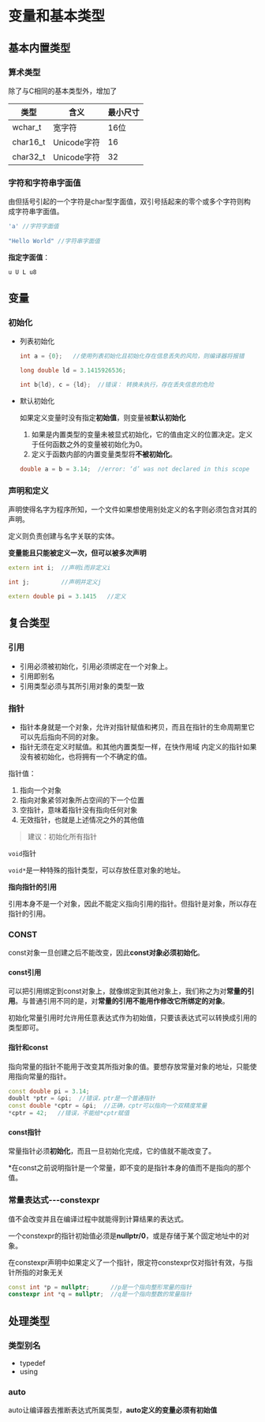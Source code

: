 # 变量和基本类型

## 基本内置类型

### 算术类型

除了与C相同的基本类型外，增加了

| 类型       | 含义        | 最小尺寸 |
| -------- | --------- | ---- |
| wchar_t  | 宽字符       | 16位  |
| char16_t | Unicode字符 | 16   |
| char32_t | Unicode字符 | 32   |

### 字符和字符串字面值

由但括号引起的一个字符是char型字面值，双引号括起来的零个或多个字符则构成字符串字面值。

```c++
'a' //字符字面值
  
"Hello World" //字符串字面值
```

**指定字面值**：

`u U L u8`

## 变量

### 初始化

- 列表初始化

  ```c++
  int a = {0};   //使用列表初始化且初始化存在信息丢失的风险，则编译器将报错

  long double ld = 3.1415926536;

  int b{ld}, c = {ld};  //错误： 转换未执行，存在丢失信息的危险
  ```

- 默认初始化

  如果定义变量时没有指定**初始值**，则变量被**默认初始化**

  1. 如果是内置类型的变量未被显式初始化，它的值由定义的位置决定。定义于任何函数之外的变量被初始化为0。
  2. 定义于函数内部的内置变量类型将**不被初始化**。

  ```c++
  double a = b = 3.14;  //error: ‘d’ was not declared in this scope
  ```


### 声明和定义

声明使得名字为程序所知，一个文件如果想使用别处定义的名字则必须包含对其的声明。

定义则负责创建与名字关联的实体。

**变量能且只能被定义一次，但可以被多次声明**

```c++
extern int i;  //声明i而非定义i

int j;         //声明并定义j

extern double pi = 3.1415   //定义
```

## 复合类型

### 引用

- 引用必须被初始化，引用必须绑定在一个对象上。
- 引用即别名
- 引用类型必须与其所引用对象的类型一致

### 指针

- 指针本身就是一个对象，允许对指针赋值和拷贝，而且在指针的生命周期里它可以先后指向不同的对象。
- 指针无须在定义时赋值。和其他内置类型一样，在快作用域 内定义的指针如果没有被初始化，也将拥有一个不确定的值。

指针值：

1. 指向一个对象
2. 指向对象紧邻对象所占空间的下一个位置
3. 空指针，意味着指针没有指向任何对象
4. 无效指针，也就是上述情况之外的其他值

> 建议：初始化所有指针

`void`指针

`void*`是一种特殊的指针类型，可以存放任意对象的地址。

**指向指针的引用**

引用本身不是一个对象，因此不能定义指向引用的指针。但指针是对象，所以存在指针的引用。

### CONST

const对象一旦创建之后不能改变，因此**const对象必须初始化**。

#### const引用

可以把引用绑定到const对象上，就像绑定到其他对象上，我们称之为对**常量的引用**。与普通引用不同的是，对**常量的引用不能用作修改它所绑定的对象**。

初始化常量引用时允许用任意表达式作为初始值，只要该表达式可以转换成引用的类型即可。

#### 指针和const

指向常量的指针不能用于改变其所指对象的值。要想存放常量对象的地址，只能使用指向常量的指针。

```c++
const double pi = 3.14;
doublt *ptr = &pi;  //错误，ptr是一个普通指针
const double *cptr = &pi;  //正确，cptr可以指向一个双精度常量
*cptr = 42;   //错误，不能给*cptr赋值
```

#### const指针

常量指针必须**初始化**，而且一旦初始化完成，它的值就不能改变了。

*在const之前说明指针是一个常量，即不变的是指针本身的值而不是指向的那个值。

### 常量表达式---constexpr

值不会改变并且在编译过程中就能得到计算结果的表达式。

一个constexpr的指针初始值必须是**nullptr/0**，或是存储于某个固定地址中的对象。

在constexpr声明中如果定义了一个指针，限定符constexpr仅对指针有效，与指针所指的对象无关

```c++
const int *p = nullptr;      //p是一个指向整形常量的指针
constexpr int *q = nullptr;  //q是一个指向整数的常量指针
```

## 处理类型

### 类型别名

- typedef
- using

### auto

auto让编译器去推断表达式所属类型，**auto定义的变量必须有初始值**

